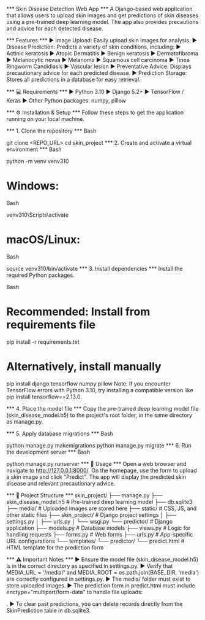 *** Skin Disease Detection Web App ***
A Django-based web application that allows users to upload skin images and get predictions of skin diseases using a pre-trained deep learning model. The app also provides precautions and advice for each detected disease.

*** Features ***
▶ Image Upload: Easily upload skin images for analysis.
▶ Disease Prediction: Predicts a variety of skin conditions, including:
▶ Actinic keratosis
▶ Atopic Dermatitis
▶ Benign keratosis
▶ Dermatofibroma
▶ Melanocytic nevus
▶ Melanoma
▶ Squamous cell carcinoma
▶ Tinea Ringworm Candidiasis
▶ Vascular lesion
▶ Preventative Advice: Displays precautionary advice for each predicted disease.
▶ Prediction Storage: Stores all predictions in a database for easy retrieval.

*** 💻 Requirements ***
▶ Python 3.10
▶ Django 5.2+
▶ TensorFlow / Keras
▶ Other Python packages: numpy, pillow

*** ⚙️ Installation & Setup ***
Follow these steps to get the application running on your local machine.

*** 1. Clone the repository ***
Bash

git clone <REPO_URL>
cd skin_project
*** 2. Create and activate a virtual environment ***
Bash

python -m venv venv310
# Windows:

Bash

venv310\Scripts\activate
# macOS/Linux:

Bash

source venv310/bin/activate
*** 3. Install dependencies ***
Install the required Python packages.

Bash

# Recommended: Install from requirements file
pip install -r requirements.txt

# Alternatively, install manually
pip install django tensorflow numpy pillow
Note: If you encounter TensorFlow errors with Python 3.10, try installing a compatible version like pip install tensorflow==2.13.0.

*** 4. Place the model file ***
Copy the pre-trained deep learning model file (skin_disease_model.h5) to the project's root folder, in the same directory as manage.py.

*** 5. Apply database migrations ***
Bash

python manage.py makemigrations
python manage.py migrate
*** 6. Run the development server ***
Bash

python manage.py runserver
*** 🚀 Usage ***
Open a web browser and navigate to http://127.0.0.1:8000/. On the homepage, use the form to upload a skin image and click "Predict". The app will display the predicted skin disease and relevant precautionary advice.

*** 📁 Project Structure ***
skin_project/
├── manage.py
├── skin_disease_model.h5    # Pre-trained deep learning model
├── db.sqlite3
├── media/                   # Uploaded images are stored here
├── static/                  # CSS, JS, and other static files
├── skin_project/            # Django project settings
│   ├── settings.py
│   ├── urls.py
│   └── wsgi.py
└── predictor/               # Django application
    ├── models.py            # Database models
    ├── views.py             # Logic for handling requests
    ├── forms.py             # Web forms
    ├── urls.py              # App-specific URL configurations
    └── templates/
        └── predictor/
            └── predict.html # HTML template for the prediction form

*** ⚠️ Important Notes ***
▶ Ensure the model file (skin_disease_model.h5) is in the correct directory as specified in settings.py.
▶ Verify that MEDIA_URL = '/media/' and MEDIA_ROOT = os.path.join(BASE_DIR, 'media') are correctly configured in settings.py.
▶ The media/ folder must exist to store uploaded images.
▶ The prediction form in predict.html must include enctype="multipart/form-data" to handle file uploads: <form method="POST" enctype="multipart/form-data">.
▶ To clear past predictions, you can delete records directly from the SkinPrediction table in db.sqlite3.